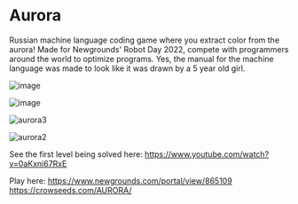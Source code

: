 # Aurora
Russian machine language coding game where you extract color from the aurora! Made for Newgrounds' Robot Day 2022, compete with programmers around the world to optimize programs. Yes, the manual for the machine language was made to look like it was drawn by a 5 year old girl.

![image](https://github.com/crow-seeds/aurora/assets/89946108/b35ca12f-de2c-49de-beec-5dee30b86392)

![image](https://github.com/crow-seeds/aurora/assets/89946108/3c450561-d928-43ba-b1b0-8a41255265ca)

![aurora3](https://github.com/crow-seeds/aurora/assets/89946108/b57ea4ac-0498-4fd5-8bb8-b3bdaaa5db02)

![aurora2](https://github.com/crow-seeds/aurora/assets/89946108/a1093a4b-08f4-4472-9ba9-124083a86a61)


See the first level being solved here:
https://www.youtube.com/watch?v=0aKxni67RxE

Play here:
https://www.newgrounds.com/portal/view/865109
https://crowseeds.com/AURORA/
